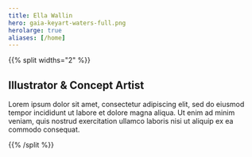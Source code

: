 ```yaml
---
title: Ella Wallin
hero: gaia-keyart-waters-full.png
herolarge: true
aliases: [/home]
---
```


{{% split widths="2" %}}

## Illustrator & Concept Artist

Lorem ipsum dolor sit amet, consectetur adipiscing elit, sed do eiusmod tempor incididunt ut labore et dolore magna aliqua. Ut enim ad minim veniam, quis nostrud exercitation ullamco laboris nisi ut aliquip ex ea commodo consequat.

{{% /split %}}
